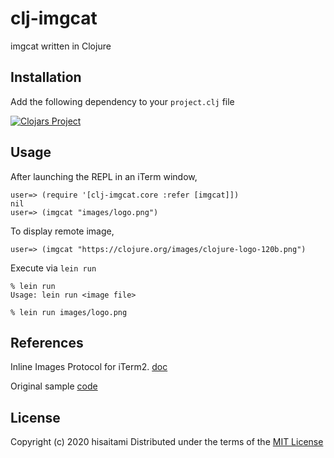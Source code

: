 # clj-imgcat

imgcat written in Clojure

## Installation

Add the following dependency to your `project.clj` file

[![Clojars Project](https://clojars.org/clj-imgcat/latest-version.svg)](https://clojars.org/clj-imgcat)

## Usage

After launching the REPL in an iTerm window,

```
user=> (require '[clj-imgcat.core :refer [imgcat]])
nil
user=> (imgcat "images/logo.png")
```
To display remote image,

```
user=> (imgcat "https://clojure.org/images/clojure-logo-120b.png")
```

Execute via `lein run`

```
% lein run
Usage: lein run <image file>

% lein run images/logo.png
```

## References

Inline Images Protocol for iTerm2. [doc](https://www.iterm2.com/documentation-images.html)

Original sample [code](https://iterm2.com/utilities/imgcat)

## License

Copyright (c) 2020 hisaitami
Distributed under the terms of the [MIT License](LICENSE)

